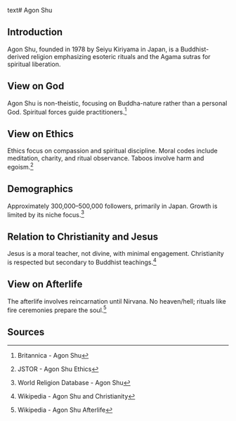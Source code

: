 text# Agon Shu
## Introduction
Agon Shu, founded in 1978 by Seiyu Kiriyama in Japan, is a Buddhist-derived religion emphasizing esoteric rituals and the Agama sutras for spiritual liberation.
## View on God
Agon Shu is non-theistic, focusing on Buddha-nature rather than a personal God. Spiritual forces guide practitioners.[^11]
## View on Ethics
Ethics focus on compassion and spiritual discipline. Moral codes include meditation, charity, and ritual observance. Taboos involve harm and egoism.[^12]
## Demographics
Approximately 300,000–500,000 followers, primarily in Japan. Growth is limited by its niche focus.[^13]
## Relation to Christianity and Jesus
Jesus is a moral teacher, not divine, with minimal engagement. Christianity is respected but secondary to Buddhist teachings.[^14]
## View on Afterlife
The afterlife involves reincarnation until Nirvana. No heaven/hell; rituals like fire ceremonies prepare the soul.[^15]
## Sources
[^11]: Britannica - Agon Shu[](https://www.britannica.com/topic/Agon-Shu)
[^12]: JSTOR - Agon Shu Ethics[](https://www.jstor.org/stable/3260789)
[^13]: World Religion Database - Agon Shu[](https://www.worldreligiondatabase.org)
[^14]: Wikipedia - Agon Shu and Christianity[](https://en.wikipedia.org/wiki/Agon_Shu#Christianity)
[^15]: Wikipedia - Agon Shu Afterlife[](https://en.wikipedia.org/wiki/Agon_Shu#Afterlife)
